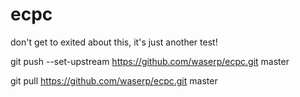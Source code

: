 # ecpc

don't get to exited about this, it's just another test!



git push --set-upstream https://github.com/waserp/ecpc.git master

git pull https://github.com/waserp/ecpc.git master
